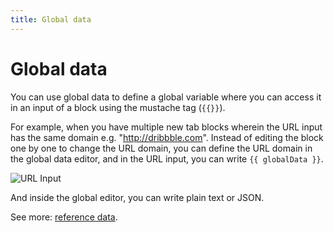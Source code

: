 ```yaml
---
title: Global data
---
```


# Global data

You can use global data to define a global variable where you can access it in an input of a block using the mustache tag (<code v-pre>{{}}</code>).

For example, when you have multiple new tab blocks wherein the URL input has the same domain e.g. "http://dribbble.com". Instead of editing the block one by one to change the URL domain, you can define the URL domain in the global data editor, and in the URL input, you can write <code v-pre>{{ globalData }}</code>. 

![URL Input](https://res.cloudinary.com/chat-story/image/upload/v1642160825/automa/chrome_d3PsYXgOKK_weyqwy.png)

And inside the global editor, you can write plain text or JSON.

See more: [reference data](/api-reference/reference-data).